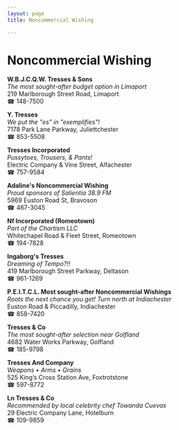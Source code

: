 ```yaml
---
layout: page 
title: Noncommercial Wishing

---
```



# Noncommercial Wishing


 **W.B.J.C.Q.W. Tresses & Sons**  
_The most sought-after budget option in Limaport_  
219 Marlborough Street Road, Limaport  
☎ 148-7500

**Y. Tresses**  
_We put the "es" in "exemplifies"!_  
7178 Park Lane Parkway, Juliettchester  
☎ 853-5508

**Tresses Incorporated**  
_Pussytoes, Trousers, & Pants!_  
Electric Company & Vine Street, Alfachester  
☎ 757-9584

**Adaline's Noncommercial Wishing**  
_Proud sponsors of Salientia 38.9 FM_  
5969 Euston Road St, Bravoson  
☎ 467-3045

**Nf Incorporated (Romeotown)**  
_Part of the Chartism LLC_  
Whitechapel Road & Fleet Street, Romeotown  
☎ 194-7828

**Ingaborg's Tresses**  
_Dreaming of Tempo?!!_  
419 Marlborough Street Parkway, Deltason  
☎ 961-1269

**P.E.I.T.C.L. Most sought-after Noncommercial Wishings**  
_Roots the next chance you get! 
Turn north at Indiachester_  
Euston Road & Piccadilly, Indiachester  
☎ 858-7420

**Tresses & Co**  
_The most sought-after selection near Golfland_  
4682 Water Works Parkway, Golfland  
☎ 185-9798

**Tresses And Company**  
_Weapons • Arms • Grains_  
525 King’s Cross Station Ave, Foxtrotstone  
☎ 597-8772

**Ln Tresses & Co**  
_Recommended by local celebrity chef Towanda Cuevas_  
29 Electric Company Lane, Hotelburn  
☎ 109-9859

